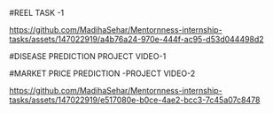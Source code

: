 #REEL TASK -1

https://github.com/MadihaSehar/Mentornness-internship-tasks/assets/147022919/a4b76a24-970e-444f-ac95-d53d044498d2



#DISEASE PREDICTION PROJECT VIDEO-1




#MARKET PRICE PREDICTION -PROJECT VIDEO-2

https://github.com/MadihaSehar/Mentornness-internship-tasks/assets/147022919/e517080e-b0ce-4ae2-bcc3-7c45a07c8478

